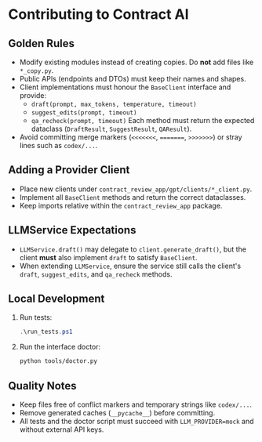 # Contributing to Contract AI

## Golden Rules
- Modify existing modules instead of creating copies. Do **not** add files like `*_copy.py`.
- Public APIs (endpoints and DTOs) must keep their names and shapes.
- Client implementations must honour the `BaseClient` interface and provide:
  - `draft(prompt, max_tokens, temperature, timeout)`
  - `suggest_edits(prompt, timeout)`
  - `qa_recheck(prompt, timeout)`
  Each method must return the expected dataclass (`DraftResult`, `SuggestResult`, `QAResult`).
- Avoid committing merge markers (`<<<<<<<`, `=======`, `>>>>>>>`) or stray lines such as `codex/...`.

## Adding a Provider Client
- Place new clients under `contract_review_app/gpt/clients/*_client.py`.
- Implement all `BaseClient` methods and return the correct dataclasses.
- Keep imports relative within the `contract_review_app` package.

## LLMService Expectations
- `LLMService.draft()` may delegate to `client.generate_draft()`, but the client **must** also implement `draft` to satisfy `BaseClient`.
- When extending `LLMService`, ensure the service still calls the client's `draft`, `suggest_edits`, and `qa_recheck` methods.

## Local Development
1. Run tests:
   ```powershell
   .\run_tests.ps1
   ```
2. Run the interface doctor:
   ```bash
   python tools/doctor.py
   ```

## Quality Notes
- Keep files free of conflict markers and temporary strings like `codex/...`.
- Remove generated caches (`__pycache__`) before committing.
- All tests and the doctor script must succeed with `LLM_PROVIDER=mock` and without external API keys.

